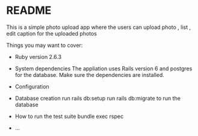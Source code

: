 # README

This is a simple photo upload app where the users can upload photo , list , edit caption for the uploaded photos

Things you may want to cover:

* Ruby version
	2.6.3

* System dependencies
	The appliation uses Rails version 6 and postgres for the database. Make sure the dependencies are installed.

* Configuration
	
* Database creation
	run rails db:setup 
	run rails db:migrate to run the database

	
* How to run the test suite
	bundle exec rspec 

* ...
